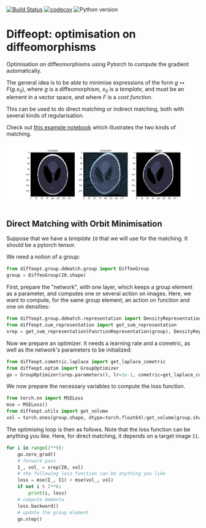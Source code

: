 [![Build Status](https://github.com/olivierverdier/diffeopt/actions/workflows/python_package.yml/badge.svg?branch=main)](https://github.com/olivierverdier/diffeopt/actions/workflows/python_package.yml?query=branch%3Amain)
[![codecov](https://codecov.io/gh/olivierverdier/diffeopt/graph/badge.svg?token=ZG233TWQQ8)](https://codecov.io/gh/olivierverdier/diffeopt)
![Python version](https://img.shields.io/badge/Python-3.9%20|%203.10%20|%203.11%20|%203.12-blue.svg?logo=python&logoColor=gold)

# Diffeopt: optimisation on diffeomorphisms

Optimisation on diffeomorphisms using Pytorch to compute the gradient automatically.

The general idea is to be able to minimise expressions of the form $g ↦ F(g . x_0)$, where $g$ is a diffeomorphism, $x_0$ is a *template*, and must be an element in a vector space, and where $F$ is a *cost function*.

This can be used to do direct matching or indirect matching, both with several kinds of regularisation.

Check out [this example notebook](https://gist.github.com/olivierverdier/2d30e409111376ff89b8e54ab82a8f9c) which illustrates the two kinds of matching.

<a href="https://gist.github.com/olivierverdier/2d30e409111376ff89b8e54ab82a8f9c"><img alt="deformation" src="https://raw.githubusercontent.com/olivierverdier/diffeopt/master/img/deformation.png" /></a>


## Direct Matching with Orbit Minimisation

Suppose that we have a *template* `I0` that we will use for the matching.
It should be a pytorch tensor.

We need a notion of a group:
```python
from diffeopt.group.ddmatch.group import DiffeoGroup
group = DiffeoGroup(I0.shape)
```

First, prepare the "network", with one layer, which keeps a group element as a parameter, and computes one or several action on images.
Here, we want to compute, for the same group element, an action on function and one on densities:
```python
from diffeopt.group.ddmatch.representation import DensityRepresentation, FunctionRepresentation
from diffeopt.sum_representation import get_sum_representation
srep = get_sum_representation(FunctionRepresentation(group), DensityRepresentation(group))
```

Now we prepare an optimizer. It needs a learning rate and a cometric, as well as the network's parameters to be initialized:
```python
from diffeopt.cometric.laplace import get_laplace_cometric
from diffeopt.optim import GroupOptimizer
go = GroupOptimizer(srep.parameters(), lr=1e-1, cometric=get_laplace_cometric(group, s=2))
```

We now prepare the necessary variables to compute the loss function.

```python
from torch.nn import MSELoss
mse = MSELoss()
from diffeopt.utils import get_volume
vol = torch.ones(group.shape, dtype=torch.float64)/get_volume(group.shape)
```

The optimising loop is then as follows.
Note that the loss function can be anything you like.
Here, for direct matching, it depends on a target image `I1`.
```python
for i in range(2**9):
    go.zero_grad()
    # forward pass
    I_, vol_ = srep(I0, vol)
    # the following loss function can be anything you like
    loss = mse(I_, I1) + mse(vol_, vol)
    if not i % 2**6:
        print(i, loss)
    # compute momenta
    loss.backward()
    # update the group element
    go.step()
```
